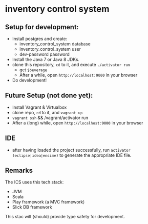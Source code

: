 inventory control system
===

Setup for development:
---

- Install postgres and create:
    - inventory_control_system database
    - inventory_control_system user
    - dev-password password
- Install the Java 7 or Java 8 JDKs.
- clone this repository, `cd` to it, and execute `./activator run`
    - get `$beverage`
    - After a while, open `http://localhost:9000` in your browser
- Do development!

Future Setup (not done yet):
---

- Install Vagrant & Virtualbox
- clone repo, `cd` to it, and `vagrant up`
- `vagrant ssh` && /vagrant/activator run
- After a (long) while, open `http://localhost:9000` in your browser


IDE
---

- after having loaded the project successfully, run `activator
 (eclipse|idea|ensime)` to generate the appropriate IDE file.


Remarks
---

The ICS uses this tech stack:

- JVM
- Scala
- Play framework (a MVC framework)
- Slick DB framework

This stac will (should) provide type safety for development.
